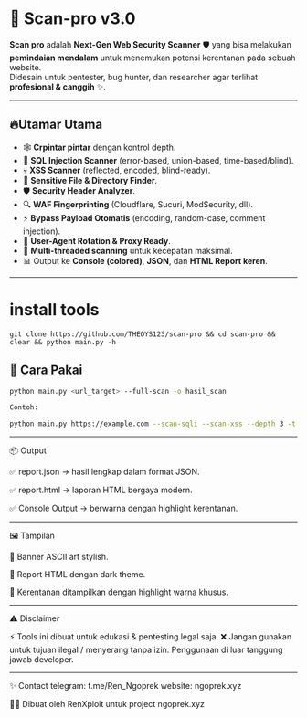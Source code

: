 # 🚀 Scan-pro v3.0

**Scan pro** adalah **Next-Gen Web Security Scanner** 🛡️ yang bisa melakukan **pemindaian mendalam** untuk menemukan potensi kerentanan pada sebuah website.  
Didesain untuk pentester, bug hunter, dan researcher agar terlihat **profesional & canggih** ✨.  

---

## 🔥Utamar Utama
- 🕸️ **Crpintar pintar** dengan kontrol depth.  
- 💉 **SQL Injection Scanner** (error-based, union-based, time-based/blind).  
- 💀 **XSS Scanner** (reflected, encoded, blind-ready).  
- 📂 **Sensitive File & Directory Finder**.  
- 🛡️ **Security Header Analyzer**.  
- 🔍 **WAF Fingerprinting** (Cloudflare, Sucuri, ModSecurity, dll).  
- ⚡ **Bypass Payload Otomatis** (encoding, random-case, comment injection).  
- 🔀 **User-Agent Rotation & Proxy Ready**.  
- 🧵 **Multi-threaded scanning** untuk kecepatan maksimal.  
- 📊 Output ke **Console (colored)**, **JSON**, dan **HTML Report keren**.

---
# install tools

```
git clone https://github.com/THEOYS123/scan-pro && cd scan-pro && clear && python main.py -h
```

## 📖 Cara Pakai
```bash
python main.py <url_target> --full-scan -o hasil_scan

Contoh:

python main.py https://example.com --scan-sqli --scan-xss --depth 3 -t 10 -o report
```


---

📦 Output

✅ report.json → hasil lengkap dalam format JSON.

✅ report.html → laporan HTML bergaya modern.

✅ Console Output → berwarna dengan highlight kerentanan.



---

🖼️ Tampilan

🎨 Banner ASCII art stylish.

📑 Report HTML dengan dark theme.

🔴 Kerentanan ditampilkan dengan highlight warna khusus.



---

⚠️ Disclaimer

⚡ Tools ini dibuat untuk edukasi & pentesting legal saja.
❌ Jangan gunakan untuk tujuan ilegal / menyerang tanpa izin.
Penggunaan di luar tanggung jawab developer.


---

✨ Contact
telegram: t.me/Ren_Ngoprek
website: ngoprek.xyz

👨‍💻 Dibuat oleh RenXploit untuk project ngoprek.xyz
